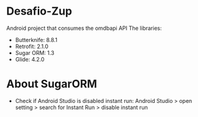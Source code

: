 # Desafio-Zup
Android project that consumes the omdbapi API
The libraries:
- Butterknife: 8.8.1
- Retrofit: 2.1.0
- Sugar ORM: 1.3
- Glide: 4.2.0

# About SugarORM
- Check if Android Studio is disabled instant run: 
Android Studio > open setting > search for Instant Run > disable instant run
